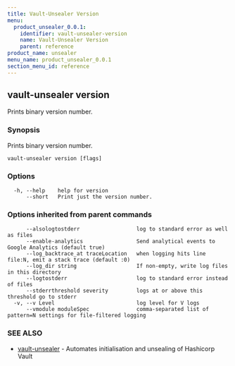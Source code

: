 ```yaml
---
title: Vault-Unsealer Version
menu:
  product_unsealer_0.0.1:
    identifier: vault-unsealer-version
    name: Vault-Unsealer Version
    parent: reference
product_name: unsealer
menu_name: product_unsealer_0.0.1
section_menu_id: reference
---
```

## vault-unsealer version

Prints binary version number.

### Synopsis

Prints binary version number.

```
vault-unsealer version [flags]
```

### Options

```
  -h, --help    help for version
      --short   Print just the version number.
```

### Options inherited from parent commands

```
      --alsologtostderr                  log to standard error as well as files
      --enable-analytics                 Send analytical events to Google Analytics (default true)
      --log_backtrace_at traceLocation   when logging hits line file:N, emit a stack trace (default :0)
      --log_dir string                   If non-empty, write log files in this directory
      --logtostderr                      log to standard error instead of files
      --stderrthreshold severity         logs at or above this threshold go to stderr
  -v, --v Level                          log level for V logs
      --vmodule moduleSpec               comma-separated list of pattern=N settings for file-filtered logging
```

### SEE ALSO

* [vault-unsealer](/docs/reference/vault-unsealer.md)	 - Automates initialisation and unsealing of Hashicorp Vault

